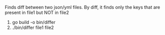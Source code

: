 Finds diff between two json/yml files. By diff, it finds only the keys that are
present in file1 but NOT in file2

1. go build -o bin/differ
2. ./bin/differ file1 file2

